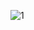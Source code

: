 ![1](https://user-images.githubusercontent.com/81361291/197740050-1486af13-f952-474e-b2bb-f9be6ad17814.PNG)
